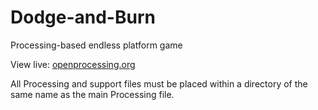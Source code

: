 # Dodge-and-Burn
Processing-based endless platform game

View live: [openprocessing.org](https://www.openprocessing.org/sketch/920432)

All Processing and support files must be placed within a directory of the same name as the main Processing file.
